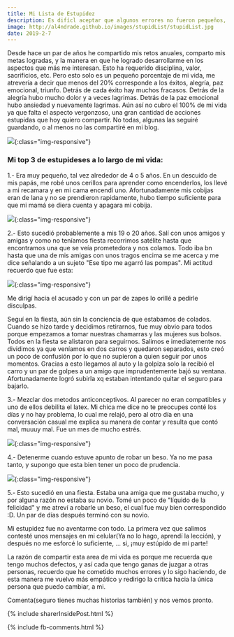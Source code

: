 ```yaml
---
title: Mi Lista de Estupidez
description: Es difícl aceptar que algunos errores no fueron pequeños, de hecho fueron completa estupidez.
image: http://al4ndrade.github.io/images/stupidList/stupidList.jpg
date: 2019-2-7
---
```


Desde hace un par de años he compartido mis retos anuales, comparto mis metas logradas, y la manera en que he logrado desarrollarme en los aspectos que más me interesan. Esto ha requerido disciplina, valor, sacrificios, etc. Pero esto solo es un pequeño porcentaje de mi vida, me atrevería a decir que menos del 20% corresponde a los éxitos, alegría, paz emocional, triunfo. Detrás de cada éxito hay muchos fracasos. Detrás de la alegría hubo mucho dolor y a veces lagrimas. Detrás de la paz emocional hubo ansiedad y nuevamente lagrimas. Aún así no cubro el 100% de mi vida ya que falta el aspecto vergonzoso, una gran cantidad de acciones estupidas que hoy quiero compartir. No todas, algunas las seguiré guardando, o al menos no las compartiré en mi blog. 

![]({{site.baseurl}}/images/stupidList/nervous_emoji.png){:class="img-responsive"}



<h3>Mi top 3 de estupideses a lo largo de mi vida:</h3>

1.- Era muy pequeño, tal vez alrededor de 4 o 5 años. En un descuido de mis papás, me robé unos cerillos para aprender como encenderlos, los llevé a mi recamara y en mi cama encendí uno. Afortunadamente mis cobijas eran de lana y no se prendieron rapidamente, hubo tiempo suficiente para que mi mamá se diera cuenta y apagara mi cobija.  

![]({{site.baseurl}}/images/stupidList/cama.jpg){:class="img-responsive"}

2.- Esto sucedió probablemente a mis 19 o 20 años. Salí con unos amigos y amigas y como no teníamos fiesta recorrimos satélite hasta que encontramos una que se veía prometedora y nos colamos. Todo iba bn hasta que una de mis amigas con unos tragos encima se me acerca y me dice señalando a un sujeto "Ese tipo me agarró las pompas". Mi actitud recuerdo que fue esta:

![]({{site.baseurl}}/images/stupidList/jimcarrey.gif){:class="img-responsive"}

Me dirigí hacia el acusado y con un par de zapes lo orillé a pedirle disculpas.

Seguí en la fiesta, aún sin la conciencia de que estabamos de colados. Cuando se hizo tarde y decidimos retirarnos, fue muy obvio para todos porque empezamos a tomar nuestras chamarras y las mujeres sus bolsos. Todos en la fiesta se alistaron para seguirnos. Salimos e imediatemente nos dividimos ya que veníamos en dos carros y quedaron separados, esto creó un poco de confusión por lo que no supieron a quien seguir por unos momentos. Gracias a esto llegamos al auto y la golpiza solo la recibió el carro y un par de golpes a un amigo que imprudentemente bajó su ventana. Afortunadamente logró subirla xq estaban intentando quitar el seguro para bajarlo.

3.- Mezclar dos metodos anticonceptivos. Al parecer no eran compatibles y uno de ellos debilita el latex. Mi chica me dice no te preocupes conté los días y no hay problema, lo cual me relajó, pero al otro día en una conversación casual me explica su manera de contar y resulta que contó mal, muuuy mal. Fue un mes de mucho estrés. 

![]({{site.baseurl}}/images/stupidList/condoms.jpg){:class="img-responsive"}

4.- Detenerme cuando estuve apunto de robar un beso. Ya no me pasa tanto, y supongo que esta bien tener un poco de prudencia. 

![]({{site.baseurl}}/images/stupidList/kiss.jpg){:class="img-responsive"}

5.- Esto sucedió en una fiesta. Estaba una amiga que me gustaba mucho, y por alguna razón no estaba su novio. Tomé un poco de "líquido de la felicidad" y me atreví a robarle un beso, el cual fue muy bien correspondido :D. Un par de días después terminó con su novio. 

Mi estupidez fue no aventarme con todo. La primera vez que salimos contesté unos mensajes en mi celular(Ya no lo hago, aprendí la lección), y después no me esforcé lo suficiente, … si, ¡muy estúpido de mi parte!

La razón de compartir esta area de mi vida es porque me recuerda que tengo muchos defectos, y así cada que tengo ganas de juzgar a otras personas, recuerdo que he cometido muchos errores y lo sigo haciendo, de esta manera me vuelvo más empático y redirigo la crítica hacia la única persona que puedo cambiar, a mi.

Comenta(seguro tienes muchas historias también) y nos vemos pronto.


{% include sharerInsidePost.html %}

{% include fb-comments.html %}



